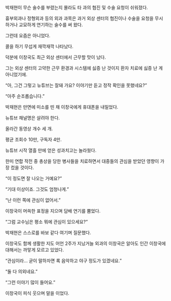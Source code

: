 박재현이 무슨 술수를 부렸는지 몰라도 타 과의 협진 및 수술 요청이 쉬워졌다.

흉부외과나 정형외과 등의 외과 과목은 과거 외상 센터의 협진이나 수술을 요청을 무시하거나 교묘하게 연기하는 술수를 써 왔다.

그런데 요즘은 아니었다.

콜을 하기 무섭게 재깍재깍 나타났다.

덕분에 이창국도 최근 외상 센터에서 근무할 맛이 났다.

그는 외상 센터의 고약한 근무 환경과 시스템에 싫증 난 것이지 환자 치료에 싫증 난 게 아니었기에.

“아, 그건 그렇고 뉴튜브는 잘돼 가요? 이야기만 듣고 정작 확인을 못했네요?”

“아주 순조롭습니다.”

박재현은 만면에 미소를 띤 채 이창국에게 휴대폰을 내밀었다.

뉴튜브 채널명은 살려야 한다.

올라간 동영상 개수 세 개.

평균 조회수 10만, 구독자 4만.

뉴튜브 시작 열흘 만에 얻은 성과치고는 놀라웠다.

한미 연합 작전 중 총상을 당한 병사들을 치료하면서 대중들의 관심을 받았던 영향이 가장 컸을 것이다.

“이 정도면 잘 나오는 거예요?”

“기대 이상이죠. 그것도 엄청나게.”

“난 이런 쪽에 관심이 없어서.”

이창국이 머쓱한 표정을 지으며 담배 연기를 뿜었다.

“그럼 교수님은 평소 뭐에 관심이 있으세요?”

박재현은 스스로를 바보 같다 여기며 질문했다.

이창국도 함께 생활한 지도 어언 2주가 지났거늘 외과의 이창국은 알아도 인간 이창국에 대해서는 까맣게 모르고 있었다.

“관심이라… 굳이 말하자면 록 음악하고 야구 정도가 있겠네요.”

“둘 다 의외네요.”

“그런 이야기 많이 들어요.”

이창국이 피식 웃으며 말을 이었다.